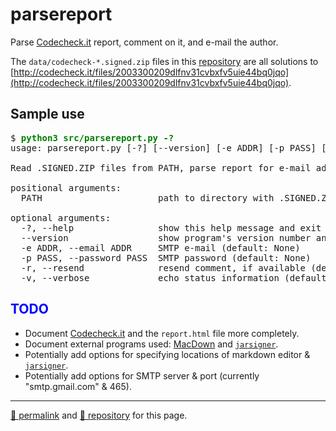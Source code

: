 # parsereport
Parse [Codecheck.it](http://codecheck.it/) report, comment on it, and e-mail the author.

The `data/codecheck-*.signed.zip` files in this [repository](https://github.com/psb-david-petty/parsereport/tree/master/data) are all solutions to [http://codecheck.it/files/2003300209dlfnv31cvbxfv5uie44bq0jqo](http://codecheck.it/files/2003300209dlfnv31cvbxfv5uie44bq0jqo).

## Sample use
<pre>
$ <strong style="color: green;">python3 src/parsereport.py -?</strong>
usage: parsereport.py [-?] [--version] [-e ADDR] [-p PASS] [-r] [-v] PATH

Read .SIGNED.ZIP files from PATH, parse report for e-mail address and code,

positional arguments:
  PATH                      path to directory with .SIGNED.ZIP files

optional arguments:
  -?, --help                show this help message and exit
  --version                 show program's version number and exit
  -e ADDR, --email ADDR     SMTP e-mail (default: None)
  -p PASS, --password PASS  SMTP password (default: None)
  -r, --resend              resend comment, if available (default: False)
  -v, --verbose             echo status information (default: False)
</pre>

<h2 style="color: blue;">TODO</h2>

- Document [Codecheck.it](http://codecheck.it/) and the `report.html` file more completely.
- Document external programs used: [MacDown](https://macdown.uranusjr.com/) and [`jarsigner`](https://docs.oracle.com/javase/7/docs/technotes/tools/windows/jarsigner.html).
- Potentially add options for specifying locations of markdown editor &amp; [`jarsigner`](https://docs.oracle.com/javase/7/docs/technotes/tools/windows/jarsigner.html).
- Potentially add options for SMTP server &amp; port (currently "smtp.gmail.com" &amp; 465).

<hr>

[&#128279; permalink](https://psb-david-petty.github.io/parsereport) and [&#128297; repository](https://github.com/psb-david-petty/parsereport) for this page.
